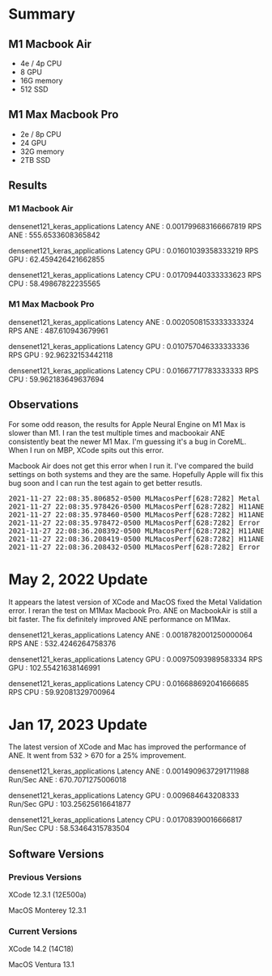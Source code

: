 # Summary

## M1 Macbook Air

* 4e / 4p CPU
* 8 GPU
* 16G memory
* 512 SSD

## M1 Max Macbook Pro

* 2e / 8p CPU
* 24 GPU
* 32G memory
* 2TB SSD

## Results

### M1 Macbook Air
densenet121_keras_applications
Latency ANE : 0.001799683166667819
RPS ANE : 555.6533608365842

densenet121_keras_applications
Latency GPU : 0.01601039358333219
RPS GPU : 62.459426421662855

densenet121_keras_applications
Latency CPU : 0.01709440333333623
RPS CPU : 58.49867822235565

### M1 Max Macbook Pro
densenet121_keras_applications
Latency ANE : 0.0020508153333333324
RPS ANE : 487.610943679961

densenet121_keras_applications
Latency GPU : 0.010757046333333336
RPS GPU : 92.96232153442118

densenet121_keras_applications
Latency CPU : 0.01667717783333333
RPS CPU : 59.962183649637694

## Observations

For some odd reason, the results for Apple Neural Engine on M1 Max is slower than M1. I ran the test multiple times and macbookair ANE consistently beat the newer M1 Max. I'm guessing it's a bug in CoreML. When I run on MBP, XCode spits out this error.

Macbook Air does not get this error when I run it. I've compared the build settings on both systems and they are the same. Hopefully Apple will fix this bug soon and I can run the test again to get better resutls.

<pre>
2021-11-27 22:08:35.806852-0500 MLMacosPerf[628:7282] Metal API Validation Enabled
2021-11-27 22:08:35.978426-0500 MLMacosPerf[628:7282] H11ANEDevice::H11ANEDeviceOpen IOServiceOpen failed result= 0xe00002e2
2021-11-27 22:08:35.978460-0500 MLMacosPerf[628:7282] H11ANEDevice::H11ANEDeviceOpen kH11ANEUserClientCommand_DeviceOpen call failed result=0xe00002bc
2021-11-27 22:08:35.978472-0500 MLMacosPerf[628:7282] Error opening LB - status=0xe00002bc.. Skipping LB and retrying
2021-11-27 22:08:36.208392-0500 MLMacosPerf[628:7282] H11ANEDevice::H11ANEDeviceOpen IOServiceOpen failed result= 0xe00002e2
2021-11-27 22:08:36.208419-0500 MLMacosPerf[628:7282] H11ANEDevice::H11ANEDeviceOpen kH11ANEUserClientCommand_DeviceOpen call failed result=0xe00002bc
2021-11-27 22:08:36.208432-0500 MLMacosPerf[628:7282] Error opening LB - status=0xe00002bc.. Skipping LB and retrying
</pre>

# May 2, 2022 Update

It appears the latest version of XCode and MacOS fixed the Metal Validation error. I reran the test on M1Max Macbook Pro. ANE on MacbookAir is still a bit faster. The fix definitely improved ANE performance on M1Max.

densenet121_keras_applications
Latency ANE : 0.0018782001250000064
RPS ANE : 532.4246264758376

densenet121_keras_applications
Latency GPU : 0.00975093989583334
RPS GPU : 102.55421638146991

densenet121_keras_applications
Latency CPU : 0.016688692041666685
RPS CPU : 59.92081329700964

# Jan 17, 2023 Update

The latest version of XCode and Mac has improved the performance of ANE. It went from 532 > 670 for a 25% improvement.

densenet121_keras_applications
Latency   ANE : 0.0014909637291711988
Run/Sec  ANE : 670.7071275006018 

densenet121_keras_applications
Latency   GPU : 0.009684643208333
Run/Sec  GPU : 103.25625616641877 

densenet121_keras_applications
Latency   CPU : 0.01708390016666817
Run/Sec  CPU : 58.53464315783504 

## Software Versions

### Previous Versions

XCode 12.3.1 (12E500a)

MacOS Monterey 12.3.1

### Current Versions

XCode 14.2 (14C18)

MacOS Ventura 13.1
